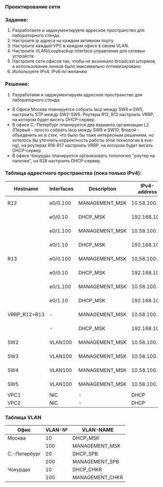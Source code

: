 ### Проектирование сети

### Задание:

1. Разработаете и задокументируете адресное пространство для лабораторного стенда.
2. Настроите ip адреса на каждом активном порту
3. Настроите каждый VPC в каждом офисе в своем VLAN.
4. Настроите VLAN/Loopbackup interface управления для сетевых устройств
5. Настроите сети офисов так, чтобы не возникало broadcast штормов, а использование линков было максимально оптимизировано
6. Используете IPv4. IPv6 по желанию

### Решение:

1. Разработаем и задокументируем адресное пространство для лабораторного стенда:

- В Офисе Москва планируется собрать lacp между SW4 и SW5, настроить STP между SW2-SW5. Роутеры R12, R13 настроить VRRP, на котором будет висеть DHCP-сервер.
- В офисе С.-Петербург планируется два варианта организации L2 (Первый - просто собрать laсp между SW9 и SW10; Второй - объеденить их в стек, что было бы тоже интересным решением, но хотелось бы уточнить корректность работы этой технологии в eve-ng), на роутерах R16-R17 настроить VRRP, на котором будет висеть DHCP-сервер
- В офисе Чокурдах планируется организовать топологию "роутер на палочке", на R28 настроить DHCP-сервер.

### Таблица адрестного пространства (пока только IPv4):

| Hostname     | Interfaces | Description    | IPv4-address | Mask                | Gateway     | IPv6-address | IPv6-prefix | LLIPv6-address |
| ------------ | ---------- | -------------- | ------------ | ------------------- | ----------- | ------------ | ----------- | -------------- |
| R12          | e0/0.100   | MANAGEMENT_MSK | 10.58.100.2  | 255.255.255.0 (/24) |             |              |             |                |
|              | e0/0.10    | DHCP_MSK       | 192.168.10.2 | 255.255.255.0 (/24) |             |              |             |                |
|              | e0/1.100   | MANAGEMENT_MSK | 10.58.100.3  | 255.255.255.0 (/24) |             |              |             |                |
|              | e0/1.10    | DHCP_MSK       | 192.168.10.3 | 255.255.255.0 (/24) |             |              |             |                |
| R13          | e0/0.100   | MANAGEMENT_MSK | 10.58.100.4  | 255.255.255.0 (/24) |             |              |             |                |
|              | e0/0.10    | DHCP_MSK       | 192.168.10.4 | 255.255.255.0 (/24) |             |              |             |                |
|              | e0/1.100   | MANAGEMENT_MSK | 10.58.100.5  | 255.255.255.0 (/24) |             |              |             |                |
|              | e0/1.10    | DHCP_MSK       | 192.168.10.5 | 255.255.255.0 (/24) |             |              |             |                |
| VRRP_R12+R13 | \-         | MANAGEMENT_MSK | 10.58.100.1  | 255.255.255.0 (/24) |             |              |             |                |
|              | \-         | DHCP_MSK       | 192.168.10.1 | 255.255.255.0 (/24) |             |              |             |                |
| SW2          | VLAN100    | MANAGEMENT_MSK | 10.58.100.12 | 255.255.255.0 (/24) | 10.58.100.1 |              |             |                |
| SW3          | VLAN100    | MANAGEMENT_MSK | 10.58.100.13 | 255.255.255.0 (/24) | 10.58.100.1 |              |             |                |
| SW4          | VLAN100    | MANAGEMENT_MSK | 10.58.100.14 | 255.255.255.0 (/24) | 10.58.100.1 |              |             |                |
| SW5          | VLAN100    | MANAGEMENT_MSK | 10.58.100.15 | 255.255.255.0 (/24) | 10.58.100.1 |              |             |                |
| VPC1         | NIC        | \-             | DHCP         | DHCP                | DHCP        |              |             |                |
| VPC2         | NIC        | \-             | DHCP         | DHCP                | DHCP        |              |             |                |

### Таблица VLAN

| Офис         | VLAN-№ | VLAN-NAME       |
| ------------ | ------ | --------------- |
| Москва       | 10     | DHCP_MSK        |
|              | 100    | MANAGEMENT_MSK  |
| С.-Петербург | 20     | DHCP_SPB        |
|              | 200    | MANAGEMENT_SPB  |
| Чокурдах     | 10     | DHCP_CHKR       |
|              | 100    | MANAGEMENT_CHKR |

